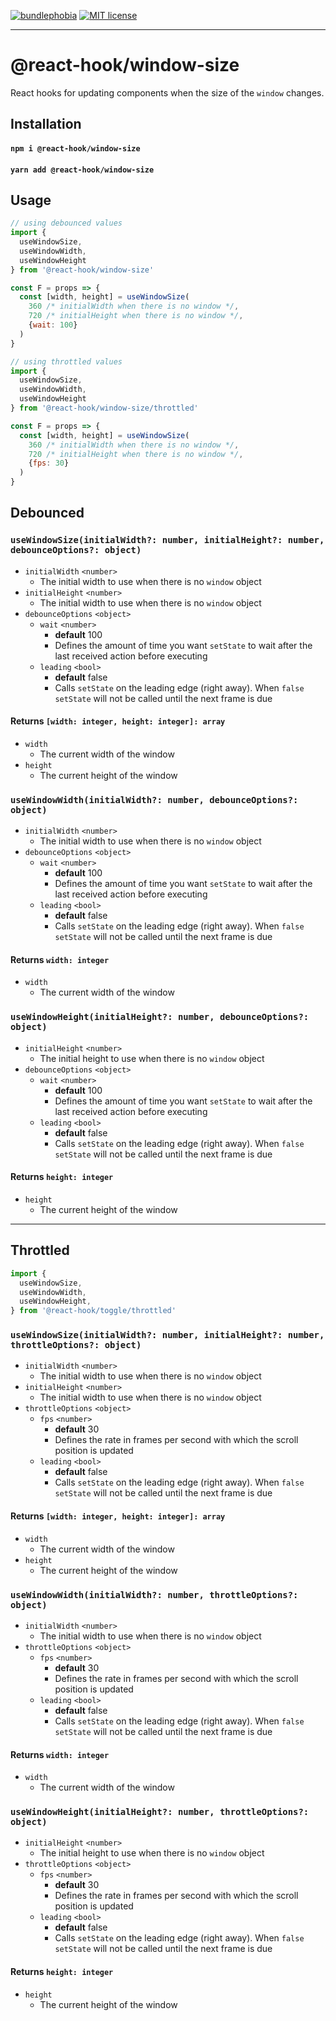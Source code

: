 [![bundlephobia](https://img.shields.io/bundlephobia/minzip/@react-hook/window-size?style=plastic)](https://bundlephobia.com/result?p=@react-hook/window-size)
[![MIT license](https://img.shields.io/badge/License-MIT-blue.svg)](https://lbesson.mit-license.org/)

---

# @react-hook/window-size
React hooks for updating components when the size of the `window`
changes.

## Installation
#### `npm i @react-hook/window-size`
#### `yarn add @react-hook/window-size`

## Usage
```jsx
// using debounced values
import {
  useWindowSize, 
  useWindowWidth, 
  useWindowHeight
} from '@react-hook/window-size'

const F = props => {
  const [width, height] = useWindowSize(
    360 /* initialWidth when there is no window */,
    720 /* initialHeight when there is no window */,
    {wait: 100}
  )
}

// using throttled values
import {
  useWindowSize, 
  useWindowWidth, 
  useWindowHeight
} from '@react-hook/window-size/throttled'

const F = props => {
  const [width, height] = useWindowSize(
    360 /* initialWidth when there is no window */,
    720 /* initialHeight when there is no window */,
    {fps: 30}
  )
}
```

## Debounced
### `useWindowSize(initialWidth?: number, initialHeight?: number, debounceOptions?: object)`
- `initialWidth` `<number>`
  - The initial width to use when there is no `window` object
- `initialHeight` `<number>`
  - The initial width to use when there is no `window` object
- `debounceOptions` `<object>`
  - `wait` `<number>`
    - **default** 100
    - Defines the amount of time you want `setState` to wait after the
      last received action before executing
  - `leading` `<bool>`
    - **default** false
    - Calls `setState` on the leading edge (right away). When `false`
      `setState` will not be called until the next frame is due
  
#### Returns `[width: integer, height: integer]: array`
- `width`
  - The current width of the window
- `height`
  - The current height of the window

### `useWindowWidth(initialWidth?: number, debounceOptions?: object)`
- `initialWidth` `<number>`
  - The initial width to use when there is no `window` object
- `debounceOptions` `<object>`
  - `wait` `<number>`
    - **default** 100
    - Defines the amount of time you want `setState` to wait after the
      last received action before executing
  - `leading` `<bool>`
    - **default** false
    - Calls `setState` on the leading edge (right away). When `false`
      `setState` will not be called until the next frame is due
  
#### Returns `width: integer`
- `width`
  - The current width of the window


### `useWindowHeight(initialHeight?: number, debounceOptions?: object)`
- `initialHeight` `<number>`
  - The initial height to use when there is no `window` object
- `debounceOptions` `<object>`
  - `wait` `<number>`
    - **default** 100
    - Defines the amount of time you want `setState` to wait after the
      last received action before executing
  - `leading` `<bool>`
    - **default** false
    - Calls `setState` on the leading edge (right away). When `false`
      `setState` will not be called until the next frame is due
  
#### Returns `height: integer`
- `height`
  - The current height of the window

----
## Throttled
```js 
import { 
  useWindowSize, 
  useWindowWidth,
  useWindowHeight,
} from '@react-hook/toggle/throttled'
```
### `useWindowSize(initialWidth?: number, initialHeight?: number, throttleOptions?: object)`
- `initialWidth` `<number>`
  - The initial width to use when there is no `window` object
- `initialHeight` `<number>`
  - The initial width to use when there is no `window` object
- `throttleOptions` `<object>`
  - `fps` `<number>`
    - **default** 30
    - Defines the rate in frames per second with which the scroll position
      is updated
  - `leading` `<bool>`
    - **default** false
    - Calls `setState` on the leading edge (right away). When `false`
      `setState` will not be called until the next frame is due
  
#### Returns `[width: integer, height: integer]: array`
- `width`
  - The current width of the window
- `height`
  - The current height of the window

### `useWindowWidth(initialWidth?: number, throttleOptions?: object)`
- `initialWidth` `<number>`
  - The initial width to use when there is no `window` object
- `throttleOptions` `<object>`
  - `fps` `<number>`
    - **default** 30
    - Defines the rate in frames per second with which the scroll position
      is updated
  - `leading` `<bool>`
    - **default** false
    - Calls `setState` on the leading edge (right away). When `false`
      `setState` will not be called until the next frame is due
  
#### Returns `width: integer`
- `width`
  - The current width of the window


### `useWindowHeight(initialHeight?: number, throttleOptions?: object)`
- `initialHeight` `<number>`
  - The initial height to use when there is no `window` object
- `throttleOptions` `<object>`
  - `fps` `<number>`
    - **default** 30
    - Defines the rate in frames per second with which the scroll position
      is updated
  - `leading` `<bool>`
    - **default** false
    - Calls `setState` on the leading edge (right away). When `false`
      `setState` will not be called until the next frame is due
      
#### Returns `height: integer`
- `height`
  - The current height of the window